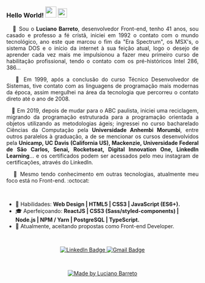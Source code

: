 

#

### Hello World!&nbsp;<img src="https://github.com/TheDudeThatCode/TheDudeThatCode/blob/master/Assets/Hi.gif" width="29px"> <img src="https://github.com/TheDudeThatCode/TheDudeThatCode/blob/master/Assets/Earth.gif" width="24px">

<p align="justify">&nbsp;&nbsp;&nbsp;💬&nbsp;Sou o <strong>Luciano Barreto</strong>, desenvolvedor Front-end, tenho 41 anos, sou casado e professo a fé cristã, iniciei em 1992 o contato com o mundo tecnológico, ano este que marcou o fim da "Era Spectrum", os MSX's, o sistema DOS e o início da internet à sua feição atual, logo o desejo de aprender cada vez mais me impulsionou a fazer meu primeiro curso de habilitação profissional, tendo o contato com os pré-históricos Intel 286, 386...
</p>
<p align="justify">&nbsp;&nbsp;&nbsp;💬&nbsp;Em 1999, após a conclusão do curso Técnico Desenvolvedor de Sistemas, tive contato com as linguagens de programação mais modernas da época, assim mergulhei na área da tecnologia que percorreu o contato direto até o ano de 2008.
</p>
<p align="justify">&nbsp;&nbsp;&nbsp;💬&nbsp;Em 2019, depois de mudar para o ABC paulista, iniciei uma reciclagem, migrando da programação estruturada para a programação orientada a objetos utilizando as metodologias ágeis; ingressei no curso bacharelado Ciências da Computação pela <strong>Universidade Anhembi Morumbi</strong>, entre outros paralelos à graduação, a de se mencionar os cursos desenvolvidos pela <strong>Unicamp, UC Davis (California US), Mackenzie, Universidade Federal de São Carlos, Senai, Rocketseat, Digital Innovation One, LinkedIn Learning</strong>... e os certificados podem ser acessados pelo meu instagram de certificações, através do LinkedIn.
</p>
<p align="justify">&nbsp;&nbsp;&nbsp;💬&nbsp;Mesmo tendo conhecimento em outras tecnologias, atualmente meu foco está no Front-end.  :octocat:
</p></br>

- :rocket: Habilidades: <strong>Web Design | HTML5 | CSS3 | JavaScript (ES6+).</strong>
- :mortar_board: Aperfeiçoando: <strong>ReactJS | CSS3 (Sass/styled-components) | Node.js | NPM / Yarn | PostgreSQL | TypeScript.</strong>
- :briefcase: Atualmente, aceitando propostas como Front-end Developer.

</br>

<p align="center">
  
  <a href="https://www.linkedin.com/in/lucianobalmeida/" >
    <img alt="LinkedIn Badge" src="https://img.shields.io/badge/-LinkedIn-blue?style=flat&logo=Linkedin&logoColor=white&link=https://www.linkedin.com/in/lucianobalmeida/">
  </a>
  
  <a href="mailto:contato.lucianobarreto@gmail.com" >
    <img alt="Gmail Badge" src="https://img.shields.io/badge/-Gmail-c14438?style=flat&logo=Gmail&logoColor=white&link=mailto:contato.lucianobarreto@gmail.com">
  </a>

</p></br>

<p align="center">
  <a href="https://www.linkedin.com/in/lucianobalmeida/">
    <img alt="Made by Luciano Barreto" src="https://img.shields.io/badge/Made%20by-Luciano%20Barreto-blue">
  </a>
</p>
